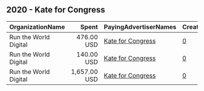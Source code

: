 ## 2020 - Kate for Congress 
|OrganizationName|Spent|PayingAdvertiserNames|CreativeUrls|Impressions|Genders|AgeBrackets|CountryCodes|BillingAddresses|CandidateBallotInformation|
|:---|---:|:---|:---|---:|:---|:---|:---|:---|:---|
|Run the World Digital|476.00 USD|[Kate for Congress](2020/Kate_for_Congress.md)|[0](https://www.snap.com/political-ads/asset/38afeffc5543f51487fa9d826e891141ff18cdfafdb95bd95f4cda275358678b?mediaType=mp4)|54,496|FEMALE|35+|united states|"1324 Spaight St,Madison,53703,US"|Kate Schroder|
|Run the World Digital|140.00 USD|[Kate for Congress](2020/Kate_for_Congress.md)|[0](https://www.snap.com/political-ads/asset/bc41a80d8cb863e6e12bb2140e5a9cbeeb5f47330d53a2ca470be536ae9a98d2?mediaType=mp4)|24,059|FEMALE|35+|united states|"1324 Spaight St,Madison,53703,US"|Kate Schroder|
|Run the World Digital|1,657.00 USD|[Kate for Congress](2020/Kate_for_Congress.md)|[0](https://www.snap.com/political-ads/asset/ca7238d9c882322162a3b82e838586d7cdd93244ab3aa55072477b51ef13cedc?mediaType=mp4)|168,518|FEMALE|30+|united states|"1324 Spaight St,Madison,53703,US"|Kate Schroder|

